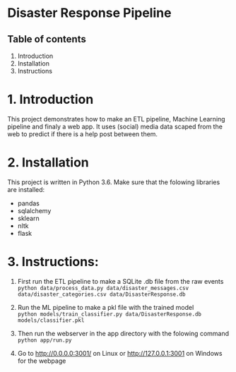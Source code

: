 # Disaster Response Pipeline 

## Table of contents
1. Introduction
2. Installation
3. Instructions

# 1. Introduction
This project demonstrates how to make an ETL pipeline, Machine Learning pipeline and finaly a web app. It uses (social) media data scaped from the web to predict if there is a help post between them.

# 2. Installation
This project is written in Python 3.6. Make sure that the folowing libraries are installed:
- pandas
- sqlalchemy 
- sklearn
- nltk
- flask

# 3. Instructions:
1. First run the ETL pipeline to make a SQLite .db file from the raw events\
`python data/process_data.py data/disaster_messages.csv data/disaster_categories.csv data/DisasterResponse.db`

2. Run the ML pipeline to make a pkl file with the trained model\
`python models/train_classifier.py data/DisasterResponse.db models/classifier.pkl`

3. Then run the webserver in the app directory  with the folowing command\
`python app/run.py`

3. Go to http://0.0.0.0:3001/ on Linux or http://127.0.0.1:3001 on Windows for the webpage

